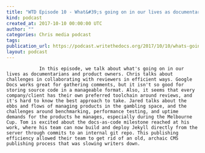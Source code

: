 ```yaml
---
title: "WTD Episode 10 - What&#39;s going on in our lives as documentarians and product owners"
kind: podcast
created_at: 2017-10-10 00:00:00 UTC
author: ""
categories: Chris media podcast
tags: 
publication_url: https://podcast.writethedocs.org/2017/10/10/whats-going-on-in-our-lives/
layout: podcast
---
```


                In this episode, we talk about what's going on in our lives as documentarians and product owners. Chris talks about challenges in collaborating with reviewers in efficient ways. Google Docs works great for gathering comments, but it isn't so good for storing source code in a manageable format. Also, it seems that every company/client has their own preferred toolchain around reviews, and it's hard to know the best approach to take. Jared talks about the ebbs and flows of managing products in the gambling space, and the challenges around benchmarking, performance testing, and uptime demands for the products he manages, especially during the Melbourne Cup. Tom is excited about the docs-as-code milestone reached at his work, where his team can now build and deploy Jekyll directly from the server through commits to an internal git repo. This publishing efficiency allowed their team to get rid of an old, archaic CMS publishing process that was slowing writers down.
            